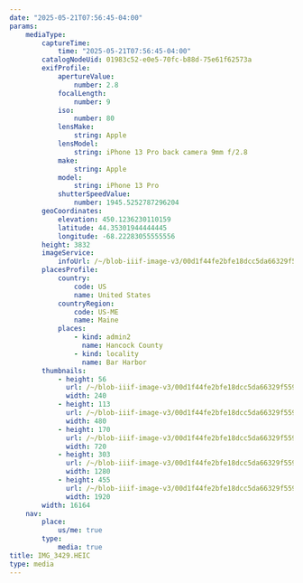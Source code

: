 ```yaml
---
date: "2025-05-21T07:56:45-04:00"
params:
    mediaType:
        captureTime:
            time: "2025-05-21T07:56:45-04:00"
        catalogNodeUid: 01983c52-e0e5-70fc-b88d-75e61f62573a
        exifProfile:
            apertureValue:
                number: 2.8
            focalLength:
                number: 9
            iso:
                number: 80
            lensMake:
                string: Apple
            lensModel:
                string: iPhone 13 Pro back camera 9mm f/2.8
            make:
                string: Apple
            model:
                string: iPhone 13 Pro
            shutterSpeedValue:
                number: 1945.5252787296204
        geoCoordinates:
            elevation: 450.1236230110159
            latitude: 44.35301944444445
            longitude: -68.22283055555556
        height: 3832
        imageService:
            infoUrl: /~/blob-iiif-image-v3/00d1f44fe2bfe18dcc5da66329f559c17dedeae3f08c2a7e35e8989073440d56/info.json
        placesProfile:
            country:
                code: US
                name: United States
            countryRegion:
                code: US-ME
                name: Maine
            places:
                - kind: admin2
                  name: Hancock County
                - kind: locality
                  name: Bar Harbor
        thumbnails:
            - height: 56
              url: /~/blob-iiif-image-v3/00d1f44fe2bfe18dcc5da66329f559c17dedeae3f08c2a7e35e8989073440d56/full/240%2C56/0/default.jpg
              width: 240
            - height: 113
              url: /~/blob-iiif-image-v3/00d1f44fe2bfe18dcc5da66329f559c17dedeae3f08c2a7e35e8989073440d56/full/480%2C113/0/default.jpg
              width: 480
            - height: 170
              url: /~/blob-iiif-image-v3/00d1f44fe2bfe18dcc5da66329f559c17dedeae3f08c2a7e35e8989073440d56/full/720%2C170/0/default.jpg
              width: 720
            - height: 303
              url: /~/blob-iiif-image-v3/00d1f44fe2bfe18dcc5da66329f559c17dedeae3f08c2a7e35e8989073440d56/full/1280%2C303/0/default.jpg
              width: 1280
            - height: 455
              url: /~/blob-iiif-image-v3/00d1f44fe2bfe18dcc5da66329f559c17dedeae3f08c2a7e35e8989073440d56/full/1920%2C455/0/default.jpg
              width: 1920
        width: 16164
    nav:
        place:
            us/me: true
        type:
            media: true
title: IMG_3429.HEIC
type: media
---
```

